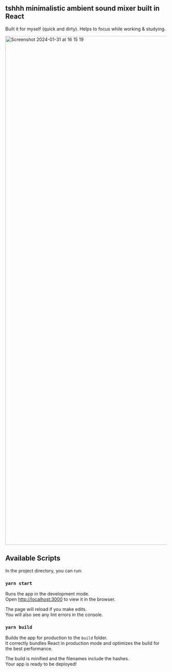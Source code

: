 ## tshhh minimalistic ambient sound mixer built in React

Built it for myself (quick and dirty). Helps to focus while working & studying.

<img width="1587" alt="Screenshot 2024-01-31 at 16 15 19" src="https://github.com/mediaview/tsshh/assets/10938706/068ebeab-a460-4c35-aaca-c3ff793a47ee">


## Available Scripts

In the project directory, you can run:

### `yarn start`

Runs the app in the development mode.\
Open [http://localhost:3000](http://localhost:3000) to view it in the browser.

The page will reload if you make edits.\
You will also see any lint errors in the console.

### `yarn build`

Builds the app for production to the `build` folder.\
It correctly bundles React in production mode and optimizes the build for the best performance.

The build is minified and the filenames include the hashes.\
Your app is ready to be deployed!
